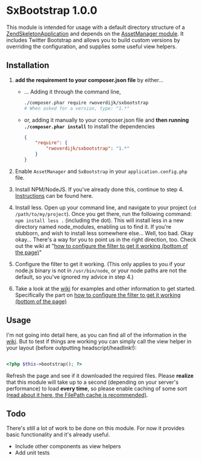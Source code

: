 # SxBootstrap 1.0.0
This module is intended for usage with a default directory structure of a
[ZendSkeletonApplication](https://github.com/zendframework/ZendSkeletonApplication/) and depends on the [AssetManager module](http://github.com/RWOverdijk/AssetManager).
It includes Twitter Bootstrap and allows you to build custom versions by overriding the configuration, and supplies some useful view helpers.

## Installation

1. **add the requirement to your composer.json file** by either...
    * ... Adding it through the command line,

        ```bash
        ./composer.phar require rwoverdijk/sxbootstrap
        # When asked for a version, type: "1.*"
        ```
    * or, adding it manually to your composer.json file and **then running `./composer.phar install`** to install the dependencies

        ```json
        {
            "require": {
                "rwoverdijk/sxbootstrap": "1.*"
            }
        }
        ```

2. Enable `AssetManager` and `SxBootstrap` in your `application.config.php` file.

3. Install NPM/NodeJS. If you've already done this, continue to step 4.
    [Instructions](https://github.com/joyent/node/wiki/Installing-Node.js-via-package-manager) can be found here.

4. Install less.
    Open up your command line, and navigate to your project (`cd /path/to/my/project`).
    Once you get there, run the following command: `npm install less .` (including the dot).
    This will install less in a new directory named node_modules, enabling us to find it.
    If you're stubborn, and wish to install less somewhere else... Well, too bad.
    Okay okay... There's a way for you to point us in the right direction, too.
    Check out the wiki at "[how to configure the filter to get it working (bottom of the page)](https://github.com/RWOverdijk/SxBootstrap/wiki/Configuration-options)"

5. Configure the filter to get it working. (This only applies to you if your node.js binary is not in `/usr/bin/node`,
or your node paths are not the default, so you've ignored my advice in step 4.)

6. Take a look at the [wiki](https://github.com/RWOverdijk/SxBootstrap/wiki) for examples and other information to get started.
Specifically the part on [how to configure the filter to get it working (bottom of the page)](https://github.com/RWOverdijk/SxBootstrap/wiki/Configuration-options)

## Usage
I'm not going into detail here, as you can find all of the information in the [wiki](https://github.com/RWOverdijk/SxBootstrap/wiki). But to test if
things are working you can simply call the view helper in your layout (before outputting headscript/headlink!):

```php

<?php $this->bootstrap(); ?>

```

Refresh the page and see if it downloaded the required files. Please **realize** that this module
will take up to a second (depending on your server's performance) to load **every time**,
so please enable caching of some sort [(read about it here, the FilePath cache is recommended)](https://github.com/RWOverdijk/AssetManager/wiki/Caching).

## Todo
There's still a lot of work to be done on this module.
For now it provides basic functionality and it's already useful.

* Include other components as view helpers
* Add unit tests
